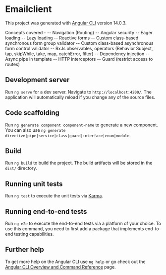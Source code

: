 # Emailclient

This project was generated with [Angular CLI](https://github.com/angular/angular-cli) version 14.0.3.

Concepts covered - 
 -- Navigation (Routing)
 -- Angular security
 -- Eager loading 
 -- Lazy loading
 -- Reactive forms
 -- Custom class-based synchronous form group validator 
 -- Custom class-based asynchronous form control validator 
 -- RxJs observables, operators (Behavior Subject, tap, skipWhile, take, map, catchError, filter)
 -- Dependency injection
 -- Async pipe in template
 -- HTTP interceptors
 -- Guard (restrict access to routes)

## Development server

Run `ng serve` for a dev server. Navigate to `http://localhost:4200/`. The application will automatically reload if you change any of the source files.

## Code scaffolding

Run `ng generate component component-name` to generate a new component. You can also use `ng generate directive|pipe|service|class|guard|interface|enum|module`.

## Build

Run `ng build` to build the project. The build artifacts will be stored in the `dist/` directory.

## Running unit tests

Run `ng test` to execute the unit tests via [Karma](https://karma-runner.github.io).

## Running end-to-end tests

Run `ng e2e` to execute the end-to-end tests via a platform of your choice. To use this command, you need to first add a package that implements end-to-end testing capabilities.

## Further help

To get more help on the Angular CLI use `ng help` or go check out the [Angular CLI Overview and Command Reference](https://angular.io/cli) page.
